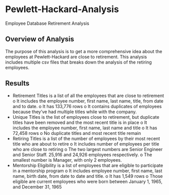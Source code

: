 # Pewlett-Hackard-Analysis
Employee Database Retirement Analysis
## Overview of Analysis
The purpose of this analysis is to get a more comprehensive idea about the employees at Pewlett-Hackard are close to retirement. This analysis includes multiple csv files that breaks down the analysis of the retiring employees. 
## Results
-	Retirement Titles is a list of all the employees that are close to retirement
o	It includes the employee number, first name, last name, title, from date and to date. 
o	It has 133,776 rows
o	It contains duplicates of employees because they’ve had multiple titles while with the company.
-	Unique Titles is the list of employees close to retirement, but duplicate titles have been removed and the most recent title is in place
o	It includes the employee number, first name, last name and title
o	It has 72,458 rows
o	No duplicate titles and most recent title remain
-	Retiring Titles is a list of the number of employees by their most recent title who are about to retire
o	It includes number of employees per title who are close to retiring
o	The two largest numbers are Senior Engineer and Senior Staff. 25,916 and 24,926 employees respectively. 
o	The smallest number is Manager, with only 2 employees. 
-	Mentorship Eligibility is a list of employees that are eligible to participate in a mentorship program
o	It includes employee number, first name, last name, birth date, from date to date and title.
o	It has 1,549 rows
o	Those eligible are current employees who were born between January 1, 1965, and December 31, 1965
